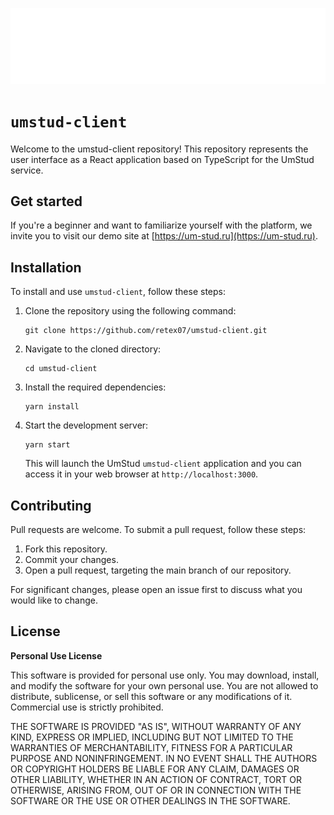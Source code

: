 ![UmStud Logo](public/icons/logo.svg)

# `umstud-client`

Welcome to the umstud-client repository! This repository represents the user interface as a React application based on TypeScript for the UmStud service.

## Get started

If you're a beginner and want to familiarize yourself with the platform, we invite you to visit our demo site at [https://um-stud.ru](https://um-stud.ru).

## Installation

To install and use `umstud-client`, follow these steps:

1. Clone the repository using the following command:

   ```
   git clone https://github.com/retex07/umstud-client.git
   ```

2. Navigate to the cloned directory:

   ```
   cd umstud-client
   ```

3. Install the required dependencies:

   ```
   yarn install
   ```

4. Start the development server:

   ```
   yarn start
   ```

   This will launch the UmStud `umstud-client` application and you can access it in your web browser at `http://localhost:3000`.

## Contributing

Pull requests are welcome. To submit a pull request, follow these steps:

1. Fork this repository.
2. Commit your changes.
3. Open a pull request, targeting the main branch of our repository.

For significant changes, please open an issue first to discuss what you would like to change.

## License

**Personal Use License**

This software is provided for personal use only. You may download, install, and modify the software for your own personal use. You are not allowed to distribute, sublicense, or sell this software or any modifications of it. Commercial use is strictly prohibited.

THE SOFTWARE IS PROVIDED "AS IS", WITHOUT WARRANTY OF ANY KIND, EXPRESS OR IMPLIED, INCLUDING BUT NOT LIMITED TO THE WARRANTIES OF MERCHANTABILITY, FITNESS FOR A PARTICULAR PURPOSE AND NONINFRINGEMENT. IN NO EVENT SHALL THE AUTHORS OR COPYRIGHT HOLDERS BE LIABLE FOR ANY CLAIM, DAMAGES OR OTHER LIABILITY, WHETHER IN AN ACTION OF CONTRACT, TORT OR OTHERWISE, ARISING FROM, OUT OF OR IN CONNECTION WITH THE SOFTWARE OR THE USE OR OTHER DEALINGS IN THE SOFTWARE.
